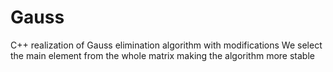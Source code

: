 # Gauss
C++ realization of Gauss elimination algorithm with modifications
We select the main element from the whole matrix making the algorithm more stable
